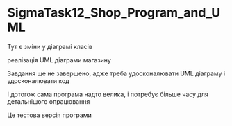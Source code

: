 # SigmaTask12_Shop_Program_and_UML

Тут є зміни у діаграмі класів

реалізація UML діаграми магазину

Завдання ще не завершено, адже треба удосконалювати UML діаграму і удосконалювати код

І дотогож сама програма надто велика, і потребує більше часу для детальнішого опрацювання

Це тестова версія програми
